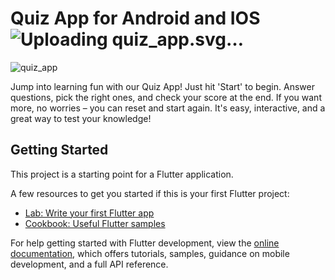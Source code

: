 # Quiz App for Android and IOS![Uploading quiz_app.svg…]()

![quiz_app](https://github.com/otabekinha/flutter_quiz_app/assets/131828690/9bb80d69-2a6c-46f9-80dd-3c054e52d60a)

Jump into learning fun with our Quiz App! Just hit 'Start' to begin. Answer questions, pick the right ones, and check your score at the end. If you want more, no worries – you can reset and start again. It's easy, interactive, and a great way to test your knowledge!

## Getting Started

This project is a starting point for a Flutter application.

A few resources to get you started if this is your first Flutter project:

- [Lab: Write your first Flutter app](https://docs.flutter.dev/get-started/codelab)
- [Cookbook: Useful Flutter samples](https://docs.flutter.dev/cookbook)

For help getting started with Flutter development, view the
[online documentation](https://docs.flutter.dev/), which offers tutorials,
samples, guidance on mobile development, and a full API reference.
